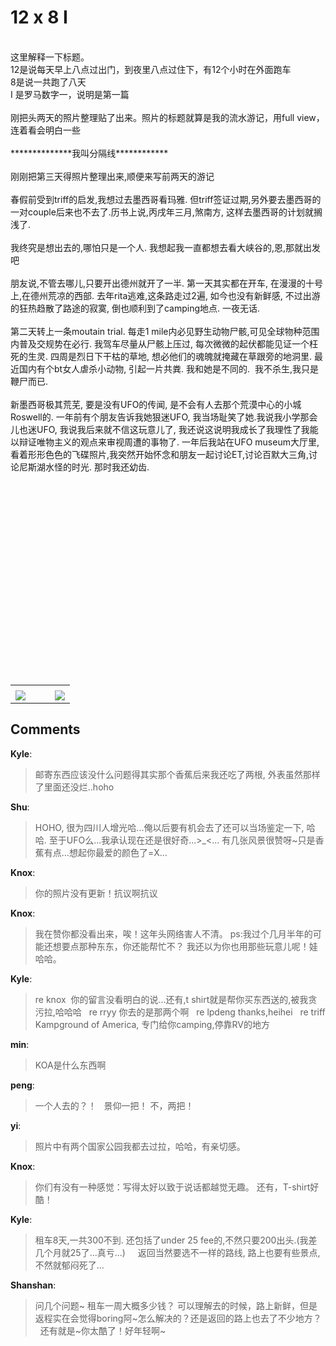 # 12 x 8  I

<div id="msgcns!9884D0A402622CB2!2447" class="bvMsg"><div> </div>
<div>这里解释一下标题。</div>
<div>12是说每天早上八点过出门，到夜里八点过住下，有12个小时在外面跑车</div>
<div>8是说一共跑了八天</div>
<div>I 是罗马数字一，说明是第一篇</div>
<div> </div>
<div>刚把头两天的照片整理贴了出来。照片的标题就算是我的流水游记，用full view，连着看会明白一些</div>
<div> </div>
<div>**************我叫分隔线************</div>
<div> </div>
<div>刚刚把第三天得照片整理出来,顺便来写前两天的游记</div>
<div> </div>
<div>春假前受到triff的启发,我想过去墨西哥看玛雅. 但triff签证过期,另外要去墨西哥的一对couple后来也不去了.历书上说,<span>丙戌年三月,煞南方, 这样去墨西哥的计划就搁浅了. </span></div>
<div><span></span> </div>
<div><span>我终究是想出去的,哪怕只是一个人. 我想起我一直都想去看大峡谷的,恩,那就出发吧</span></div>
<div><span></span> </div>
<div><span>朋友说,不管去哪儿,只要开出德州就开了一半. 第一天其实都在开车, 在漫漫的十号上,在德州荒凉的西部. 去年rita逃难,这条路走过2遍, 如今也没有新鲜感, 不过出游的狂热趋散了路途的寂寞, 倒也顺利到了camping地点. 一夜无话.</span></div>
<div><span></span> </div>
<div><span>第二天转上一条moutain trial. 每走1 mile内必见野生动物尸骸,可见全球物种范围内普及交规势在必行. 我驾车尽量从尸骸上压过, 每次微微的起伏都能见证一个枉死的生灵. 四周是烈日下干枯的草地, 想必他们的魂魄就掩藏在草跟旁的地洞里. 最近国内有个bt女人虐杀小动物, 引起一片共粪. 我和她是不同的.  我不杀生,我只是鞭尸而已. </span></div>
<div><span></span> </div>
<div><span>新墨西哥极其荒芜, 要是没有UFO的传闻, 是不会有人去那个荒漠中心的小城Roswell的. 一年前有个朋友告诉我她狠迷UFO, 我当场耻笑了她.我说我小学那会儿也迷UFO, 我说我后来就不信这玩意儿了, 我还说这说明我成长了我理性了我能以辩证唯物主义的观点来审视周遭的事物了. 一年后我站在UFO museum大厅里, 看着形形色色的飞碟照片,我突然开始怀念和朋友一起讨论ET,讨论百默大三角,讨论尼斯湖水怪的时光. 那时我还幼齿.</span></div>
<div><span></span> </div>
<div><span></span> </div>
<div><span></span> </div>
<div><span></span> </div>
<div><span></span> </div>
<div><span></span> </div>
<div><span></span> </div>
<div><span></span> </div>
<div><span></span> </div>
<div><span></span> </div>
<div><span></span> </div>
<div><span></span> </div>
<div><span></span> </div>
<div><span></span> </div>
<div> </div>
<div> </div>
<div> </div>
<div> </div>
<div> </div></div><table cellspacing="0" border="0"><tr><td></td></tr><tr><td valign="top"><a href="http://byfiles.storage.live.com/y1p1YSoOYPaRC_9dVLbSa4Su6jyHibzjgG0XGorACcsaB5X93mVKRZ0MDKP-Lv1aqjBH6KMuJ1tr4Y" target="_blank" rel="WLPP;url=http://byfiles.storage.live.com/y1p1YSoOYPaRC_9dVLbSa4Su6jyHibzjgG0XGorACcsaB5X93mVKRZ0MDKP-Lv1aqjBH6KMuJ1tr4Y;cnsid=cns&#033;9884D0A402622CB2&#033;2584"><img src="http://byfiles.storage.live.com/y1p1YSoOYPaRC_9dVLbSa4Su062_PGQ_m-o5fWNvrRdFcMEuaZ0I1m-aoYo-dvCgAy9wzXwp6VqN9U" border="0" /></a></td><td width="15"></td><td valign="top"><a href="http://byfiles.storage.live.com/y1p1YSoOYPaRC-V7_gtmz9poW4c1zOVU-W-aCIZRXE74r4LZQ7066-0TcvdfidmU0JZVtZToX4klYE" target='_blank' rel="WLPP;url=http://byfiles.storage.live.com/y1p1YSoOYPaRC-V7_gtmz9poW4c1zOVU-W-aCIZRXE74r4LZQ7066-0TcvdfidmU0JZVtZToX4klYE;cnsid=cns&#033;9884D0A402622CB2&#033;2585"><img src="http://byfiles.storage.live.com/y1p1YSoOYPaRC-V7_gtmz9podQzKLqJRMJtSyhC4NS0e2Er7wvTmUn-8P8--FL6P32F5bwBa4IHQ8Y" border="0" /></a></td></tr></table>

## Comments

**Kyle**:
> 邮寄东西应该没什么问题得其实那个香蕉后来我还吃了两根, 外表虽然那样了里面还没烂..hoho

**Shu**:
> HOHO, 很为四川人增光哈...俺以后要有机会去了还可以当场鉴定一下, 哈哈.
至于UFO么...我承认现在还是很好奇...&gt;_&lt;...
有几张风景很赞呀~只是香蕉有点...想起你最爱的颜色了=X...

**Knox**:
> 你的照片没有更新！抗议啊抗议

**Knox**:
> 我在赞你都没看出来，唉！这年头网络害人不清。
ps:我过个几月半年的可能还想要点那种东东，你还能帮忙不？
我还以为你也用那些玩意儿呢！娃哈哈。
 

**Kyle**:
> re knox  你的留言没看明白的说...还有,t shirt就是帮你买东西送的,被我贪污拉,哈哈哈
 
re rryy 你去的是那两个啊
 
re lpdeng thanks,heihei
 
re triff Kampground of America, 专门给你camping,停靠RV的地方
 

**min**:
> KOA是什么东西啊
 

**peng**:
> 一个人去的？！ 
 
景仰一把！ 不，两把！

**yi**:
> 照片中有两个国家公园我都去过拉，哈哈，有亲切感。

**Knox**:
> 你们有没有一种感觉：写得太好以致于说话都越觉无趣。
还有，T-shirt好酷！

**Kyle**:
> 租车8天,一共300不到. 还包括了under 25 fee的,不然只要200出头.(我差几个月就25了...真亏...)
 
 
返回当然要选不一样的路线, 路上也要有些景点,不然就郁闷死了...
 
 

**Shanshan**:
> 问几个问题~
租车一周大概多少钱？
可以理解去的时候，路上新鲜，但是返程实在会觉得boring阿~怎么解决的？还是返回的路上也去了不少地方？
 
还有就是~你太酷了！好年轻啊~

